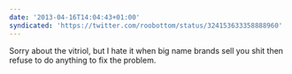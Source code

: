 ```yaml
---
date: '2013-04-16T14:04:43+01:00'
syndicated: 'https://twitter.com/roobottom/status/324153633358888960'
---
```

Sorry about the vitriol, but I hate it when big name brands sell you shit then refuse to do anything to fix the problem.
